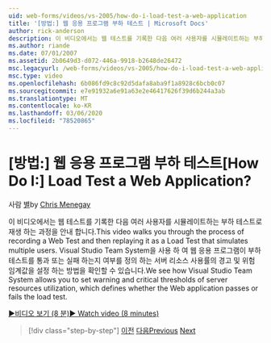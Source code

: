 ```yaml
---
uid: web-forms/videos/vs-2005/how-do-i-load-test-a-web-application
title: '[방법:] 웹 응용 프로그램 부하 테스트 | Microsoft Docs'
author: rick-anderson
description: 이 비디오에서는 웹 테스트를 기록한 다음 여러 사용자를 시뮬레이트하는 부하 테스트로 재생 하는 과정을 안내 합니다. Visual Studio를 표시 하는 방법
ms.author: riande
ms.date: 07/01/2007
ms.assetid: 2b0649d3-d072-446a-9918-b2648de26472
msc.legacyurl: /web-forms/videos/vs-2005/how-do-i-load-test-a-web-application
msc.type: video
ms.openlocfilehash: 6b086fd9c8c92d5dafa8aba9f1a8928c6bcb0c07
ms.sourcegitcommit: e7e91932a6e91a63e2e46417626f39d6b244a3ab
ms.translationtype: MT
ms.contentlocale: ko-KR
ms.lasthandoff: 03/06/2020
ms.locfileid: "78520865"
---
```

# <a name="how-do-i-load-test-a-web-application"></a><span data-ttu-id="5ec51-105">[방법:] 웹 응용 프로그램 부하 테스트</span><span class="sxs-lookup"><span data-stu-id="5ec51-105">[How Do I:] Load Test a Web Application?</span></span>

<span data-ttu-id="5ec51-106">사람 [별](https://twitter.com/CMenegay)</span><span class="sxs-lookup"><span data-stu-id="5ec51-106">by [Chris Menegay](https://twitter.com/CMenegay)</span></span>

<span data-ttu-id="5ec51-107">이 비디오에서는 웹 테스트를 기록한 다음 여러 사용자를 시뮬레이트하는 부하 테스트로 재생 하는 과정을 안내 합니다.</span><span class="sxs-lookup"><span data-stu-id="5ec51-107">This video walks you through the process of recording a Web Test and then replaying it as a Load Test that simulates multiple users.</span></span> <span data-ttu-id="5ec51-108">Visual Studio Team System을 사용 하 여 웹 응용 프로그램이 부하 테스트를 통과 또는 실패 하는지 여부를 정의 하는 서버 리소스 사용률의 경고 및 위험 임계값을 설정 하는 방법을 확인할 수 있습니다.</span><span class="sxs-lookup"><span data-stu-id="5ec51-108">We see how Visual Studio Team System allows you to set warning and critical thresholds of server resources utilization, which defines whether the Web application passes or fails the load test.</span></span>

[<span data-ttu-id="5ec51-109">&#9654;비디오 보기 (8 분)</span><span class="sxs-lookup"><span data-stu-id="5ec51-109">&#9654; Watch video (8 minutes)</span></span>](https://channel9.msdn.com/Blogs/ASP-NET-Site-Videos/how-do-i-load-test-a-web-application)

> [!div class="step-by-step"]
> <span data-ttu-id="5ec51-110">[이전](how-do-i-practice-test-driven-development.md)
> [다음](how-do-i-tune-web-application-performance-with-profiling.md)</span><span class="sxs-lookup"><span data-stu-id="5ec51-110">[Previous](how-do-i-practice-test-driven-development.md)
[Next](how-do-i-tune-web-application-performance-with-profiling.md)</span></span>
